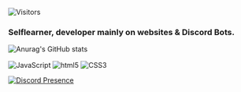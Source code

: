 ![Visitors](https://api.visitorbadge.io/api/visitors?path=https%3A%2F%2Fgithub.com%2Ffaestt&labelColor=%23000000&countColor=%23ffbaab)

### Selflearner, developer mainly on websites & Discord Bots. 

![Anurag's GitHub stats](https://github-readme-stats.vercel.app/api?username=fvest&show_icons=true&theme=gruvbox)

<img alt="JavaScript" align="center" src="https://img.shields.io/badge/-Javascript-edb200?style=flat-square&logo=javascript&logoColor=white" /> <img alt="html5" align="center" src="https://img.shields.io/badge/-HTML5-E34F26?style=flat-square&logo=html5&logoColor=white" /> <img alt="CSS3" align="center" src="https://img.shields.io/badge/-CSS3-384960?style=flat-square&logo=css3&logoColor=white" />

[![Discord Presence](https://lanyard-profile-readme.vercel.app/api/892770274360041473)](https://discord.com/users/892770274360041473)
